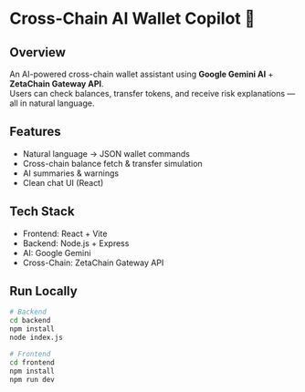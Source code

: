 # Cross-Chain AI Wallet Copilot 🚀

## Overview
An AI-powered cross-chain wallet assistant using **Google Gemini AI** + **ZetaChain Gateway API**.  
Users can check balances, transfer tokens, and receive risk explanations — all in natural language.

## Features
- Natural language → JSON wallet commands
- Cross-chain balance fetch & transfer simulation
- AI summaries & warnings
- Clean chat UI (React)

## Tech Stack
- Frontend: React + Vite
- Backend: Node.js + Express
- AI: Google Gemini
- Cross-Chain: ZetaChain Gateway API

## Run Locally
```bash
# Backend
cd backend
npm install
node index.js

# Frontend
cd frontend
npm install
npm run dev

